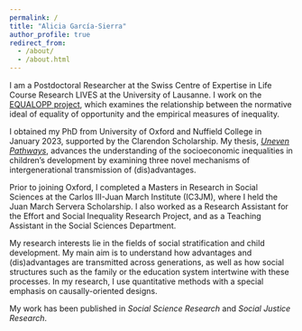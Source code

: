 ```yaml
---
permalink: /
title: "Alicia García-Sierra"
author_profile: true
redirect_from: 
  - /about/
  - /about.html
---
```


I am a Postdoctoral Researcher at the Swiss Centre of Expertise in Life Course Research LIVES at the University of Lausanne. I work on the [EQUALOPP project](https://people.unil.ch/michaelgratz/projects/), which examines the relationship between the normative ideal of equality of opportunity and the empirical measures of inequality. 

I obtained my PhD from University of Oxford and Nuffield College in January 2023, supported by the Clarendon Scholarship. My thesis, [_Uneven Pathways_](https://ora.ox.ac.uk/objects/uuid:e656a443-a9c0-4d3b-837e-123cc0b7e5db),  advances the understanding of the socioeconomic inequalities in children’s development by examining three novel mechanisms of intergenerational transmission of (dis)advantages. 

Prior to joining Oxford, I completed a Masters in Research in Social Sciences at the Carlos III-Juan March Institute (IC3JM), where I held the Juan March Servera Scholarship. I also worked as a Research Assistant for the Effort and Social Inequality Research Project, and as a Teaching Assistant in the Social Sciences Department. 

My research interests lie in the fields of social stratification and child development. My main aim is to understand how advantages and (dis)advantages are transmitted across generations, as well as how social structures such as the family or the education system intertwine with these processes. In my research, I use quantitative methods with a special emphasis on causally-oriented designs.

My work has been published in _Social Science Research_ and _Social Justice Research_. 

